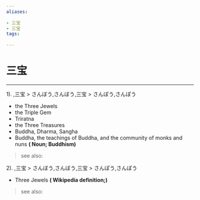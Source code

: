 ```yaml
---
aliases:
    
- 三宝
- 三宝
tags:
    
---
```


# 三宝
---
1).
,三宝 > さんぼう,さんぼう,三宝 > さんぽう,さんぽう

- the Three Jewels
- the Triple Gem
- Triratna
- the Three Treasures
- Buddha, Dharma, Sangha
- Buddha, the teachings of Buddha, and the community of monks and nuns
**( Noun; Buddhism)**
> see also: 
            
2).
,三宝 > さんぼう,さんぼう,三宝 > さんぽう,さんぽう

- Three Jewels
**( Wikipedia definition;)**
> see also: 
            